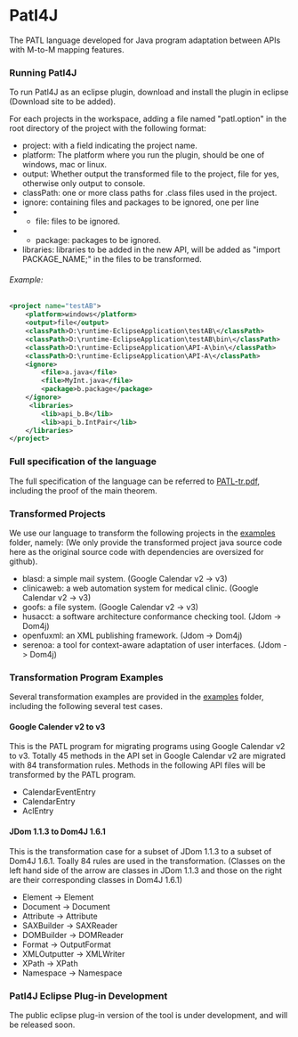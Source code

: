 # Patl4J
The PATL language developed for Java program adaptation between APIs with M-to-M mapping features.

### Running Patl4J

To run Patl4J as an eclipse plugin, download and install the plugin in eclipse (Download site to be added).

For each projects in the workspace, adding a file named "patl.option" in the root directory of the project with the following format:

  * project: with a field indicating the project name.
  * platform: The platform where you run the plugin, should be one of windows, mac or linux.
  * output: Whether output the transformed file to the project, file for yes, otherwise only output to console.
  * classPath: one or more class paths for .class files used in the project.
  * ignore: containing files and packages to be ignored, one per line
  *   * file: files to be ignored.
  *   * package: packages to be ignored.
  * libraries: libraries to be added in the new API, will be added as "import PACKAGE_NAME;" in the files to be transformed.

###### Example:
```xml
<project name="testAB">
	<platform>windows</platform>
	<output>file</output>
	<classPath>D:\runtime-EclipseApplication\testAB\</classPath>
	<classPath>D:\runtime-EclipseApplication\testAB\bin\</classPath>
 	<classPath>D:\runtime-EclipseApplication\API-A\bin\</classPath>
 	<classPath>D:\runtime-EclipseApplication\API-A\</classPath>
 	<ignore>
 		<file>a.java</file>
 		<file>MyInt.java</file>
 		<package>b.package</package>
 	</ignore>
	 <libraries>
		<lib>api_b.B</lib>
		<lib>api_b.IntPair</lib>
	</libraries>
</project>
```

### Full specification of the language
The full specification of the language can be referred to [PATL-tr.pdf](https://github.com/Mestway/Patl4J/blob/master/PATL-tr.pdf), including the proof of the main theorem.

### Transformed Projects
We use our language to transform the following projects in the [examples](https://github.com/Mestway/Patl4J/tree/master/examples) folder, namely: (We only provide the transformed project java source code here as the original source code with dependencies are oversized for github).

  * blasd: a simple mail system. (Google Calendar v2 -> v3)
  * clinicaweb: a web automation system for medical clinic. (Google Calendar v2 -> v3)
  * goofs: a file system. (Google Calendar v2 -> v3)
  * husacct: a software architecture conformance checking tool. (Jdom -> Dom4j)
  * openfuxml: an XML publishing framework. (Jdom -> Dom4j)
  * serenoa:  a tool for context-aware adaptation of user interfaces. (Jdom -> Dom4j)

### Transformation Program Examples
Several transformation examples are provided in the [examples](https://github.com/Mestway/Patl4J/tree/master/examples) folder, including the following several test cases.
#### Google Calender v2 to v3
  
  This is the PATL program for migrating programs using Google Calendar v2 to v3. Totally 45 methods in the API set in Google Calendar v2 are migrated with 84 transformation rules. Methods in the following API files will be transformed by the PATL program. 
  * CalendarEventEntry
  * CalendarEntry
  * AclEntry
  
#### JDom 1.1.3 to Dom4J 1.6.1
  
  This is the transformation case for a subset of JDom 1.1.3 to a subset of Dom4J 1.6.1. Toally 84 rules are used in the transformation.
  (Classes on the left hand side of the arrow are classes in JDom 1.1.3 and those on the right are their corresponding classes in Dom4J 1.6.1)
  * Element -> Element
  * Document -> Document
  * Attribute -> Attribute
  * SAXBuilder -> SAXReader
  * DOMBuilder -> DOMReader
  * Format -> OutputFormat
  * XMLOutputter -> XMLWriter
  * XPath -> XPath
  * Namespace -> Namespace

### Patl4J Eclipse Plug-in Development

The public eclipse plug-in version of the tool is under development, and will be released soon.

